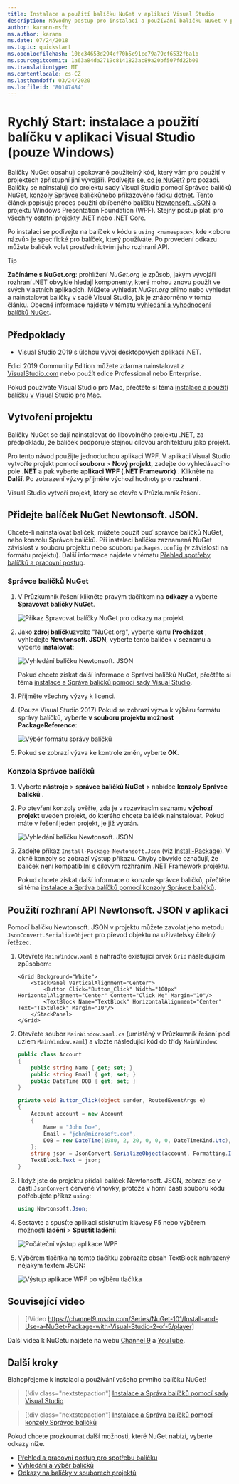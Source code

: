 ```yaml
---
title: Instalace a použití balíčku NuGet v aplikaci Visual Studio
description: Návodný postup pro instalaci a používání balíčku NuGet v projektu sady Visual Studio.
author: karann-msft
ms.author: karann
ms.date: 07/24/2018
ms.topic: quickstart
ms.openlocfilehash: 10bc34653d294cf70b5c91ce79a79cf6532fba1b
ms.sourcegitcommit: 1a63a84da2719c8141823ac89a20bf507fd22b00
ms.translationtype: MT
ms.contentlocale: cs-CZ
ms.lasthandoff: 03/24/2020
ms.locfileid: "80147484"
---
```

# <a name="quickstart-install-and-use-a-package-in-visual-studio-windows-only"></a>Rychlý Start: instalace a použití balíčku v aplikaci Visual Studio (pouze Windows)

Balíčky NuGet obsahují opakovaně použitelný kód, který vám pro použití v projektech zpřístupní jiní vývojáři. Podívejte [se, co je NuGet?](../What-is-NuGet.md) pro pozadí. Balíčky se nainstalují do projektu sady Visual Studio pomocí Správce balíčků NuGet, [konzoly Správce balíčků](../consume-packages/install-use-packages-powershell)nebo příkazového [řádku dotnet](install-and-use-a-package-using-the-dotnet-cli.md). Tento článek popisuje proces použití oblíbeného balíčku [Newtonsoft. JSON](https://www.nuget.org/packages/Newtonsoft.Json/) a projektu Windows Presentation Foundation (WPF). Stejný postup platí pro všechny ostatní projekty .NET nebo .NET Core.

Po instalaci se podívejte na balíček v kódu s `using <namespace>`, kde \<oboru názvů\> je specifické pro balíček, který používáte. Po provedení odkazu můžete balíček volat prostřednictvím jeho rozhraní API.

> [!Tip]
> **Začínáme s NuGet.org**: prohlížení *NuGet.org* je způsob, jakým vývojáři rozhraní .NET obvykle hledají komponenty, které mohou znovu použít ve svých vlastních aplikacích. Můžete vyhledat *NuGet.org* přímo nebo vyhledat a nainstalovat balíčky v sadě Visual Studio, jak je znázorněno v tomto článku. Obecné informace najdete v tématu [vyhledání a vyhodnocení balíčků NuGet](../consume-packages/finding-and-choosing-packages.md).

## <a name="prerequisites"></a>Předpoklady

- Visual Studio 2019 s úlohou vývoj desktopových aplikací .NET.

Edici 2019 Community Edition můžete zdarma nainstalovat z [VisualStudio.com](https://www.visualstudio.com/) nebo použít edice Professional nebo Enterprise.

Pokud používáte Visual Studio pro Mac, přečtěte si téma [instalace a použití balíčku v Visual Studio pro Mac](install-and-use-a-package-in-visual-studio-mac.md).

## <a name="create-a-project"></a>Vytvoření projektu

Balíčky NuGet se dají nainstalovat do libovolného projektu .NET, za předpokladu, že balíček podporuje stejnou cílovou architekturu jako projekt.

Pro tento návod použijte jednoduchou aplikaci WPF. V aplikaci Visual Studio vytvořte projekt pomocí **souboru** > **Nový projekt**, zadejte do vyhledávacího pole **.NET** a pak vyberte **aplikaci WPF (.NET Framework)** . Klikněte na **Další**. Po zobrazení výzvy přijměte výchozí hodnoty pro **rozhraní** .

Visual Studio vytvoří projekt, který se otevře v Průzkumník řešení.

## <a name="add-the-newtonsoftjson-nuget-package"></a>Přidejte balíček NuGet Newtonsoft. JSON.

Chcete-li nainstalovat balíček, můžete použít buď správce balíčků NuGet, nebo konzolu Správce balíčků. Při instalaci balíčku zaznamená NuGet závislost v souboru projektu nebo souboru `packages.config` (v závislosti na formátu projektu). Další informace najdete v tématu [Přehled spotřeby balíčků a pracovní postup](../consume-packages/Overview-and-Workflow.md).

### <a name="nuget-package-manager"></a>Správce balíčků NuGet

1. V Průzkumník řešení klikněte pravým tlačítkem na **odkazy** a vyberte **Spravovat balíčky NuGet**.

    ![Příkaz Spravovat balíčky NuGet pro odkazy na projekt](media/QS_Use-02-ManageNuGetPackages.png)

1. Jako **zdroj balíčku**zvolte "NuGet.org", vyberte kartu **Procházet** , vyhledejte **Newtonsoft. JSON**, vyberte tento balíček v seznamu a vyberte **instalovat**:

    ![Vyhledání balíčku Newtonsoft. JSON](media/QS_Use-03-NewtonsoftJson.png)

    Pokud chcete získat další informace o Správci balíčků NuGet, přečtěte si téma [instalace a Správa balíčků pomocí sady Visual Studio](../consume-packages/install-use-packages-visual-studio.md).

1. Přijměte všechny výzvy k licenci.

1. (Pouze Visual Studio 2017) Pokud se zobrazí výzva k výběru formátu správy balíčků, vyberte **v souboru projektu možnost PackageReference**:

    ![Výběr formátu správy balíčků](media/QS_Use-03b-SelectFormat.png)

1. Pokud se zobrazí výzva ke kontrole změn, vyberte **OK**.

### <a name="package-manager-console"></a>Konzola Správce balíčků

1. Vyberte **nástroje** > **správce balíčků NuGet** > nabídce **konzoly Správce balíčků** .

1. Po otevření konzoly ověřte, zda je v rozevíracím seznamu **výchozí projekt** uveden projekt, do kterého chcete balíček nainstalovat. Pokud máte v řešení jeden projekt, je již vybrán.

    ![Vyhledání balíčku Newtonsoft. JSON](media/QS_Use-08-Console1.png)

1. Zadejte příkaz `Install-Package Newtonsoft.Json` (viz [Install-Package](../reference/ps-reference/ps-ref-install-package.md)). V okně konzoly se zobrazí výstup příkazu. Chyby obvykle označují, že balíček není kompatibilní s cílovým rozhraním .NET Framework projektu.

   Pokud chcete získat další informace o konzole správce balíčků, přečtěte si téma [instalace a Správa balíčků pomocí konzoly Správce balíčků](../consume-packages/install-use-packages-powershell.md).

## <a name="use-the-newtonsoftjson-api-in-the-app"></a>Použití rozhraní API Newtonsoft. JSON v aplikaci

Pomocí balíčku Newtonsoft. JSON v projektu můžete zavolat jeho metodu `JsonConvert.SerializeObject` pro převod objektu na uživatelsky čitelný řetězec.

1. Otevřete `MainWindow.xaml` a nahraďte existující prvek `Grid` následujícím způsobem:

    ```xaml
    <Grid Background="White">
        <StackPanel VerticalAlignment="Center">
            <Button Click="Button_Click" Width="100px" HorizontalAlignment="Center" Content="Click Me" Margin="10"/>
            <TextBlock Name="TextBlock" HorizontalAlignment="Center" Text="TextBlock" Margin="10"/>
        </StackPanel>
    </Grid>
    ```

1. Otevřete soubor `MainWindow.xaml.cs` (umístěný v Průzkumník řešení pod uzlem `MainWindow.xaml`) a vložte následující kód do třídy `MainWindow`:

    ```cs
    public class Account
    {
        public string Name { get; set; }
        public string Email { get; set; }
        public DateTime DOB { get; set; }
    }

    private void Button_Click(object sender, RoutedEventArgs e)
    {
        Account account = new Account
        {
            Name = "John Doe",
            Email = "john@microsoft.com",
            DOB = new DateTime(1980, 2, 20, 0, 0, 0, DateTimeKind.Utc),
        };
        string json = JsonConvert.SerializeObject(account, Formatting.Indented);
        TextBlock.Text = json;
    }
    ```

1. I když jste do projektu přidali balíček Newtonsoft. JSON, zobrazí se v části `JsonConvert` červené vlnovky, protože v horní části souboru kódu potřebujete příkaz `using`:

    ```cs
    using Newtonsoft.Json;
    ```

1. Sestavte a spusťte aplikaci stisknutím klávesy F5 nebo výběrem možnosti **ladění** > **Spustit ladění**:

    ![Počáteční výstup aplikace WPF](media/QS_Use-06-AppStart.png)

1. Výběrem tlačítka na tomto tlačítku zobrazíte obsah TextBlock nahrazený nějakým textem JSON:

    ![Výstup aplikace WPF po výběru tlačítka](media/QS_Use-07-AppEnd.png)

## <a name="related-video"></a>Související video

> [!Video https://channel9.msdn.com/Series/NuGet-101/Install-and-Use-a-NuGet-Package-with-Visual-Studio-2-of-5/player]

Další videa k NuGetu najdete na webu [Channel 9](https://channel9.msdn.com/Series/NuGet-101) a [YouTube](https://www.youtube.com/playlist?list=PLdo4fOcmZ0oVLvfkFk8O9h6v2Dcdh2bh_).

## <a name="next-steps"></a>Další kroky

Blahopřejeme k instalaci a používání vašeho prvního balíčku NuGet!

> [!div class="nextstepaction"]
> [Instalace a Správa balíčků pomocí sady Visual Studio](../consume-packages/install-use-packages-visual-studio.md)

> [!div class="nextstepaction"]
> [Instalace a Správa balíčků pomocí konzoly Správce balíčků](../consume-packages/install-use-packages-powershell.md)

Pokud chcete prozkoumat další možnosti, které NuGet nabízí, vyberte odkazy níže.

- [Přehled a pracovní postup pro spotřebu balíčku](../consume-packages/overview-and-workflow.md)
- [Vyhledání a výběr balíčků](../consume-packages/finding-and-choosing-packages.md)
- [Odkazy na balíčky v souborech projektů](../consume-packages/package-references-in-project-files.md)

